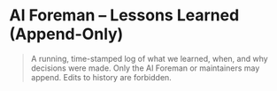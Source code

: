 # AI Foreman – Lessons Learned (Append-Only)

> A running, time-stamped log of what we learned, when, and why decisions were made.
> Only the AI Foreman or maintainers may append. Edits to history are forbidden.

